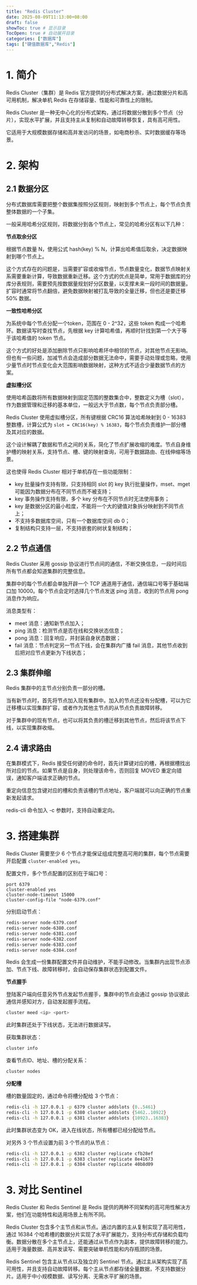 ```yaml
---
title: "Redis Cluster"
date: 2025-08-09T11:13:00+08:00
draft: false
showToc: true # 显示目录
TocOpen: true # 自动展开目录
categories: ["数据库"]
tags: ["键值数据库","Redis"]
---
```


# 1. 简介

Redis Cluster（集群）是 Redis 官方提供的分布式解决方案，通过数据分片和高可用机制，解决单机 Redis 在存储容量、性能和可靠性上的限制。

Redis Cluster 是一种无中心化的分布式架构，通过将数据分散到多个节点（分片），实现水平扩展，并且支持主从复制和自动故障转移恢复，具有高可用性。

它适用于大规模数据存储和高并发访问的场景，如电商秒杀、实时数据缓存等场景。

# 2. 架构

## 2.1 数据分区

分布式数据库需要把整个数据集按照分区规则，映射到多个节点上，每个节点负责整体数据的一个子集。

一般采用哈希分区规则，将数据分到各个节点上，常见的哈希分区有以下几种：

**节点取余分区**

根据节点数量 N，使用公式 hash(key) % N，计算出哈希值后取余，决定数据映射到哪个节点上。

这个方式存在的问题是，当需要扩容或收缩节点，节点数量变化，数据节点映射关系需要重新计算，导致数据重新迁移。这个方式的优点是简单，常用于数据库的分库分表规则，需要预先按数据量规划好分区数量，以支撑未来一段时间的数据量。扩容时通常将节点翻倍，避免数据映射被打乱导致的全量迁移，但也还是要迁移 50% 数据。

**一致性哈希分区**

为系统中每个节点分配一个token，范围在 0 - 2^32，这些 token 构成一个哈希环。数据读写时查找节点，先根据 key 计算哈希值，再顺时针找到第一个大于等于该哈希值的 token 节点。

这个方式的好处是添加删除节点只影响哈希环中相邻的节点，对其他节点无影响。但也有一些问题，加减节点会造成部分数据无法命中，需要手动处理或忽略，使用少量节点时节点变化会大范围影响数据映射，这种方式不适合少量数据节点的方案。

**虚拟槽分区**

使用哈希函数将所有数据映射到固定范围的整数集合中，整数定义为槽（slot），作为数据管理和迁移的基本单位，一般远大于节点数，每个节点负责部分槽。

Redis Cluster 使用虚拟槽分区，所有键根据 CRC16 算法哈希映射到 0 - 16383 整数槽，计算公式为 `slot = CRC16(key) % 16383`，每个节点负责维护一部分槽及其对应的数据。

这个设计解耦了数据和节点之间的关系，简化了节点扩展收缩的难度。节点自身维护槽的映射关系，支持节点、槽、键的映射查询，可用于数据路由、在线伸缩等场景。

这也使得 Redis Cluster 相对于单机存在一些功能限制：

* key 批量操作支持有限，只支持相同 slot 的 key 执行批量操作，mset、mget 可能因为数据分布在不同节点而不被支持；
* key 事务操作支持有限，多个 key 分布在不同节点时无法使用事务；
* key 是数据分区的最小粒度，不能将一个大的键值对象拆分映射到不同节点上；
* 不支持多数据库空间，只有一个数据库空间 db 0；
* 复制结构只支持一层，不支持嵌套的树状复制结构；

## 2.2 节点通信

Redis Cluster 采用 gossip 协议进行节点间的通信，不断交换信息，一段时间后所有节点都会知道集群的完整信息。

集群中的每个节点都会单独开辟一个 TCP 通道用于通信，通信端口号等于基础端口加 10000。每个节点会定时选择几个节点发送 ping 消息，收到的节点用 pong 消息作为响应。

消息类型有：

* meet 消息：通知新节点加入；
* ping 消息：检测节点是否在线和交换状态信息；
* pong 消息：回复响应，并封装自身状态数据；
* fail 消息：节点判定另一节点下线，会在集群内广播 fail 消息，其他节点收到后把对应节点更新为下线状态；

## 2.3 集群伸缩

Redis 集群中的主节点分别负责一部分的槽。

当有新节点时，首先将节点加入现有集群中。加入的节点还没有分配槽，可以为它迁移槽以实现集群扩容，或者作为其他主节点的从节点负责故障转移。

对于集群中的现有节点，也可以将其负责的槽迁移到其他节点，然后将该节点下线，以实现集群收缩。

## 2.4 请求路由

在集群模式下，Redis 接受任何键的命令时，首先计算键对应的槽，再根据槽找出所对应的节点。如果节点是自身，则处理该命令，否则回复 MOVED 重定向错误，通知客户端请求正确的节点。

重定向信息包含键对应的槽和负责该槽的节点地址，客户端就可以向正确的节点重新发起请求。

redis-cli 命令加入 -c 参数时，支持自动重定向。

# 3. 搭建集群

Redis Cluster 需要至少 6 个节点才能保证组成完整高可用的集群，每个节点需要开启配置 `cluster-enabled yes`。

配置文件，多个节点配置的区别在于端口号：

```
port 6379
cluster-enabled yes
cluster-node-timeout 15000
cluster-config-file "node-6379.conf"
```

分别启动节点：

```bash
redis-server node-6379.conf
redis-server node-6380.conf
redis-server node-6381.conf
redis-server node-6382.conf
redis-server node-6383.conf
redis-server node-6384.conf
```

Redis 会生成一份集群配置文件并自动维护，不能手动修改。当集群内出现节点添加、节点下线、故障转移时，会自动保存集群状态到配置文件。

**节点握手**

登陆客户端向任意另外节点发起节点握手，集群中的节点会通过 gossip 协议彼此通信并感知对方，自动发起握手流程。

```bash
cluster meed <ip> <port>
```

此时集群还处于下线状态，无法进行数据读写。

获取集群状态：

```bash
cluster info
```

查看节点ID、地址、槽的分配关系：

```bash
cluster nodes
```

**分配槽**

槽的数量固定的，通过命令将槽分配给 3 个节点：

```bash
redis-cli -h 127.0.0.1 -p 6379 cluster addslots {0..5461}
redis-cli -h 127.0.0.1 -p 6380 cluster addslots {5462..10922}
redis-cli -h 127.0.0.1 -p 6381 cluster addslots {10923..16383}
```

此时集群状态变为 OK，进入在线状态，所有槽都已经分配给节点。

对另外 3 个节点设置为前 3 个节点的从节点：

```bash
redis-cli -h 127.0.0.1 -p 6382 cluster replicate cfb28ef
redis-cli -h 127.0.0.1 -p 6383 cluster replicate 8e41673
redis-cli -h 127.0.0.1 -p 6384 cluster replicate 40b8d09
```

# 3. 对比 Sentinel

Redis Cluster 和 Redis Sentinel 是 Redis 提供的两种不同架构的高可用性解决方案，他们在功能特性和适用场景上有所不同。

Redis Cluster 包含多个主节点和从节点。通过内置的主从复制实现了高可用性，通过 16384 个哈希槽的数据分片实现了水平扩展能力，支持分布式存储和负载均衡。数据分散在多个主节点上，还能通过从节点作为副本，提供故障转移的能力。适用于海量数据、高并发读写、需要突破单机性能和内存瓶颈的场景。

Redis Sentinel 包含主从节点以及独立的 Sentinel 节点。通过主从架构实现了高可用性，并且支持自动故障转移。每个主从节点都存储全量数据，不支持数据分片。适用于中小规模数据、读写分离、无需水平扩展的场景。

